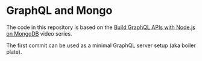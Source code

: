 # GraphQL and Mongo

The code in this repository is based on the
[Build GraphQL APIs with Node.js on MongoDB](https://egghead.io/courses/build-graphql-apis-with-node-js-on-mongodb)
video series.

The first commit can be used as a minimal GraphQL server setup (aka boiler plate).

